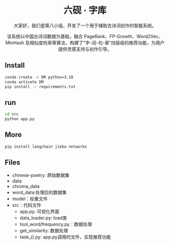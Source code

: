 <h1 align="center">
六砚 · 字库
</h1>

<p align="center">
大家好，我们是第八小组，开发了一个用于辅助古诗词创作的智能系统。
</p >

<p align="center">
该系统以中国古诗词数据为基础，融合 PageRank、FP-Growth、Word2Vec、MinHash 及相似度检索等算法，构建了“字-词-句-章”四层级的推荐功能，为用户提供灵感支持与创作引导。
</p >



## Install
```bash
conda create -n DM python=3.10
conda activate DM
pip install -r requirements.txt
```
## run
```bash
cd src
python app.py
```


## More
```bash
pip install langchain jieba networkx 
```


## Files
- chinese-poetry: 原始数据集
- data
- chroma_data
- word_data:处理后的数据集
- model：权重文件
- src：代码文件
  - app.py: 可视化界面
  - data_loader.py: load类
  - tool_word/frequency.py：数据处理
  - get_similarity: 数据处理
  - task_().py: app.py调用的文件，实现推荐功能
